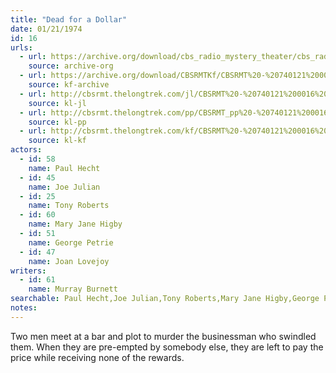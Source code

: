 ```yaml
---
title: "Dead for a Dollar"
date: 01/21/1974
id: 16
urls: 
  - url: https://archive.org/download/cbs_radio_mystery_theater/cbs_radio_mystery_theater-0001-0050.zip/cbs_radio_mystery_theater-0001-0050%2Fcbsrmt_0016_dead_for_a_dollar.mp3
    source: archive-org
  - url: https://archive.org/download/CBSRMTKf/CBSRMT%20-%20740121%200016%20Dead%20For%20A%20Dollar_kf.mp3
    source: kf-archive
  - url: http://cbsrmt.thelongtrek.com/jl/CBSRMT%20-%20740121%200016%20Dead%20For%20A%20Dollar_jl.mp3
    source: kl-jl
  - url: http://cbsrmt.thelongtrek.com/pp/CBSRMT_pp%20-%20740121%200016%20Dead%20for%20a%20Dollar.mp3
    source: kl-pp
  - url: http://cbsrmt.thelongtrek.com/kf/CBSRMT%20-%20740121%200016%20Dead%20For%20A%20Dollar_kf.mp3
    source: kl-kf
actors:  
  - id: 58
    name: Paul Hecht  
  - id: 45
    name: Joe Julian  
  - id: 25
    name: Tony Roberts  
  - id: 60
    name: Mary Jane Higby  
  - id: 51
    name: George Petrie  
  - id: 47
    name: Joan Lovejoy
writers:  
  - id: 61
    name: Murray Burnett
searchable: Paul Hecht,Joe Julian,Tony Roberts,Mary Jane Higby,George Petrie,Joan Lovejoy Murray Burnett
notes:  
---
```

Two men meet at a bar and plot to murder the businessman who swindled them. When they are pre-empted by somebody else, they are left to pay the price while receiving none of the rewards.